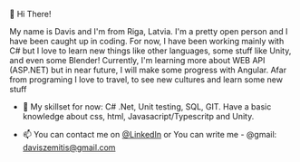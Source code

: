 :wave: Hi There!

My name is Davis and I'm from Riga, Latvia. I'm a pretty open person and I have been caught up in coding. For now, I have been working mainly with C# but I love to learn new things like other languages, some stuff like Unity, and even some Blender! Currently, I'm learning more about WEB API (ASP.NET) but in near future, I will make some progress with Angular. Afar from programing I love to travel, to see new cultures and learn some new stuff

- 🌱 My skillset for now: C# .Net, Unit testing, SQL, GIT. Have a basic knowledge about css, html, Javasacript/Typescritp and Unity.

- 📫 You can contact me on [@LinkedIn](www.linkedin.com/in/davis-zemitis) or You can write me - @gmail: daviszemitis@gmail.com






<!---
DZemitis/DZemitis is a ✨ special ✨ repository because its `README.md` (this file) appears on your GitHub profile.
You can click the Preview link to take a look at your changes.
--->
